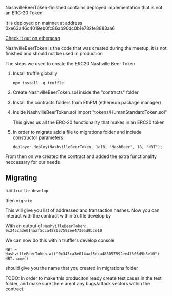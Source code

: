 NashvilleBeerToken-finished contains deployed implementation that is not an ERC-20 Token

It is deployed on mainnet at address 0xe63a46c4019eb0fc86ab90dc0b1e782fe8883aa6

[Check it out on etherscan](https://etherscan.io/address/0xe63a46c4019eb0fc86ab90dc0b1e782fe8883aa6)

NashvilleBeerToken is the code that was created during the meetup, it is not finished and should not be used in production


The steps we used to create the ERC20 Nashville Beer Token

1. Install truffle globally
    ```
    npm install -g truffle
    ```

2. Create NashvilleBeerToken.sol inside the "contracts" folder

3. Install the contracts folders from EthPM (ethereum package manager)

4. Inside NashvilleBeerToken.sol import "tokens/HumanStandardToken.sol"
    

    This gives us all the ERC-20 functionality that makes in an ERC20 token


6. In order to migrate add a  file to migrations folder and include constructor parameters
    ```
    deployer.deploy(NashvilleBeerToken, 1e18, "NashBeer", 18, "NBT");
    ```


From then on we created the contract and added the extra functionality neccessary for our needs

## Migrating
run `truffle develop`

then ``migrate``

This will give you list of addressed and transaction hashes. Now you can interact with the contract within truffle develop by

With an output of ``NashvilleBeerToken: 0x345ca3e014aaf5dca488057592ee47305d9b3e10``

We can now do this within truffle's develop console
```
NBT = NashvilleBeerToken.at("0x345ca3e014aaf5dca488057592ee47305d9b3e10")
NBT.name()
```

should give you the name that you created in migrations folder



TODO: In order to make this produciton ready create test cases in the test folder, and make sure there arent any bugs/attack vectors within the contract.
